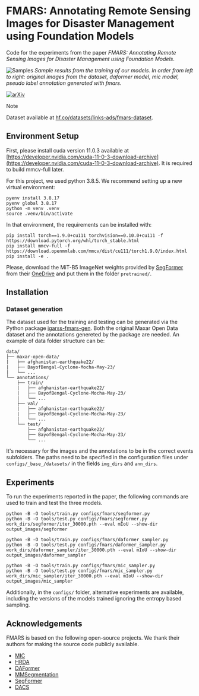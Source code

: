 # FMARS: Annotating Remote Sensing Images for Disaster Management using Foundation Models

Code for the experiments from the paper *FMARS: Annotating Remote Sensing Images for Disaster Management using Foundation Models*.

![Samples](resources/qualitatives-02.png)
*Sample results from the training of our models. In order from left to right: original images from the dataset, daformer model, mic model, pseudo label annotation generated with fmars.*

[![arXiv](https://img.shields.io/badge/arXiv-2405.20109-b31b1b.svg?style=flat-square)](https://arxiv.org/abs/2405.20109)

> [!NOTE]  
> Dataset available at [hf.co/datasets/links-ads/fmars-dataset](https://huggingface.co/datasets/links-ads/fmars-dataset).


## Environment Setup

First, please install cuda version 11.0.3 available at [https://developer.nvidia.com/cuda-11-0-3-download-archive](https://developer.nvidia.com/cuda-11-0-3-download-archive). It is required to build mmcv-full later.

For this project, we used python 3.8.5. We recommend setting up a new virtual
environment:

```shell
pyenv install 3.8.17
pyenv global 3.8.17
python -m venv .venv
source .venv/bin/activate
```

In that environment, the requirements can be installed with:

```shell
pip install torch==1.9.0+cu111 torchvision==0.10.0+cu111 -f https://download.pytorch.org/whl/torch_stable.html
pip install mmcv-full -f https://download.openmmlab.com/mmcv/dist/cu111/torch1.9.0/index.html
pip install -e .
```

Please, download the MiT-B5 ImageNet weights provided by [SegFormer](https://github.com/NVlabs/SegFormer?tab=readme-ov-file#training)
from their [OneDrive](https://connecthkuhk-my.sharepoint.com/:f:/g/personal/xieenze_connect_hku_hk/EvOn3l1WyM5JpnMQFSEO5b8B7vrHw9kDaJGII-3N9KNhrg?e=cpydzZ) and put them in the folder `pretrained/`.

## Installation

### Dataset generation

The dataset used for the training and testing can be generated via the Python package [igarss-fmars-gen](https://github.com/links-ads/igarss-fmars-gen). Both the original Maxar Open Data dataset and the annotations genereted by the package are needed. An example of data folder structure can be:

```
data/
├── maxar-open-data/
|   ├── afghanistan-earthquake22/
|   ├── BayofBengal-Cyclone-Mocha-May-23/
|   └── ...
└── annotations/
    ├── train/
    |   ├── afghanistan-earthquake22/
    |   ├── BayofBengal-Cyclone-Mocha-May-23/
    |   └── ...	
    ├── val/
    |   ├── afghanistan-earthquake22/
    |   ├── BayofBengal-Cyclone-Mocha-May-23/
    |   └── ...	
    └── test/
        ├── afghanistan-earthquake22/
        ├── BayofBengal-Cyclone-Mocha-May-23/
        └── ...	
``` 

It's necessary for the images and the annotations to be in the correct events subfolders. The paths need to be specified in the configuration files under ``` configs/_base_/datasets/``` in the fields ```img_dirs``` and ```ann_dirs```.

## Experiments

To run the experiments reported in the paper, the following commands are used to train and test the three models.

```
python -B -O tools/train.py configs/fmars/segformer.py
python -B -O tools/test.py configs/fmars/segformer.py work_dirs/segformer/iter_30000.pth --eval mIoU --show-dir output_images/segformer

python -B -O tools/train.py configs/fmars/daformer_sampler.py
python -B -O tools/test.py configs/fmars/daformer_sampler.py work_dirs/daformer_sampler/iter_30000.pth --eval mIoU --show-dir output_images/daformer_sampler

python -B -O tools/train.py configs/fmars/mic_sampler.py
python -B -O tools/test.py configs/fmars/mic_sampler.py work_dirs/mic_sampler/iter_30000.pth --eval mIoU --show-dir output_images/mic_sampler
```

Additionally, in the ```configs/``` folder, alternative experiments are available, including the versions of the models trained ignoring the entropy based sampling.

## Acknowledgements

FMARS is based on the following open-source projects. We thank their
authors for making the source code publicly available.

* [MIC](https://github.com/lhoyer/MIC)
* [HRDA](https://github.com/lhoyer/HRDA)
* [DAFormer](https://github.com/lhoyer/DAFormer)
* [MMSegmentation](https://github.com/open-mmlab/mmsegmentation)
* [SegFormer](https://github.com/NVlabs/SegFormer)
* [DACS](https://github.com/vikolss/DACS)
